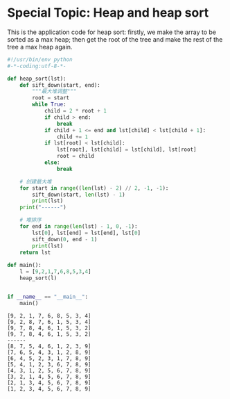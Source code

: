 # Special Topic: Heap and heap sort

This is the application code for heap sort: firstly, we make the array to be sorted as a max heap; then get the root of the tree and make the rest of the tree a max heap again.


```python
#!/usr/bin/env python
#-*-coding:utf-8-*-

def heap_sort(lst):
    def sift_down(start, end):
        """最大堆调整"""
        root = start
        while True:
            child = 2 * root + 1
            if child > end:
                break
            if child + 1 <= end and lst[child] < lst[child + 1]:
                child += 1
            if lst[root] < lst[child]:
                lst[root], lst[child] = lst[child], lst[root]
                root = child
            else:
                break

    # 创建最大堆
    for start in range((len(lst) - 2) // 2, -1, -1):
        sift_down(start, len(lst) - 1)
        print(lst)
    print("------")

    # 堆排序
    for end in range(len(lst) - 1, 0, -1):
        lst[0], lst[end] = lst[end], lst[0]
        sift_down(0, end - 1)
        print(lst)
    return lst
            
def main():
    l = [9,2,1,7,6,8,5,3,4]
    heap_sort(l)


if __name__ == "__main__":
    main()
```

    [9, 2, 1, 7, 6, 8, 5, 3, 4]
    [9, 2, 8, 7, 6, 1, 5, 3, 4]
    [9, 7, 8, 4, 6, 1, 5, 3, 2]
    [9, 7, 8, 4, 6, 1, 5, 3, 2]
    ------
    [8, 7, 5, 4, 6, 1, 2, 3, 9]
    [7, 6, 5, 4, 3, 1, 2, 8, 9]
    [6, 4, 5, 2, 3, 1, 7, 8, 9]
    [5, 4, 1, 2, 3, 6, 7, 8, 9]
    [4, 3, 1, 2, 5, 6, 7, 8, 9]
    [3, 2, 1, 4, 5, 6, 7, 8, 9]
    [2, 1, 3, 4, 5, 6, 7, 8, 9]
    [1, 2, 3, 4, 5, 6, 7, 8, 9]


